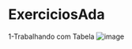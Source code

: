 # ExerciciosAda
1-Trabalhando com Tabela
![image](https://github.com/hexnz/ExerciciosAda/assets/75985161/29c3aa95-9c7a-4ddf-95ae-9e6b0bc130b1)

